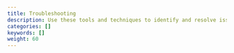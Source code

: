 ```yaml
---
title: Troubleshooting
description: Use these tools and techniques to identify and resolve issues on your site.
categories: []
keywords: []
weight: 60
---
```

